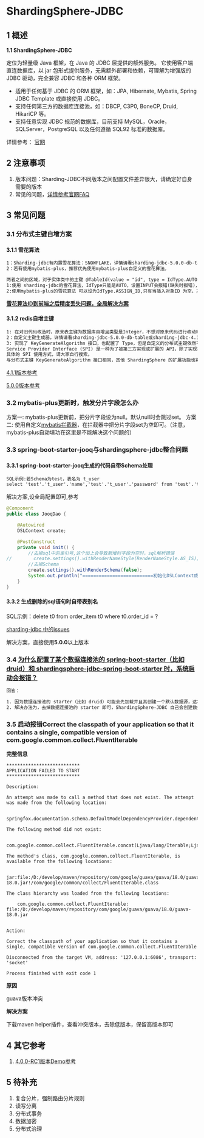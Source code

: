 # ShardingSphere-JDBC



## 1 概述

**1.1 ShardingSphere-JDBC**

定位为轻量级 Java 框架，在 Java 的 JDBC 层提供的额外服务。 它使用客户端直连数据库，以 jar 包形式提供服务，无需额外部署和依赖，可理解为增强版的 JDBC 驱动，完全兼容 JDBC 和各种 ORM 框架。

- 适用于任何基于 JDBC 的 ORM 框架，如：JPA, Hibernate, Mybatis, Spring JDBC Template 或直接使用 JDBC。
- 支持任何第三方的数据库连接池，如：DBCP, C3P0, BoneCP, Druid, HikariCP 等。
- 支持任意实现 JDBC 规范的数据库，目前支持 MySQL，Oracle，SQLServer，PostgreSQL 以及任何遵循 SQL92 标准的数据库。



详情参考： [官网](https://shardingsphere.apache.org/index_zh.html)

## 2 注意事项

1.  版本问题：Sharding-JDBC不同版本之间配置文件差异很大，请确定好自身需要的版本
2.  常见的问题，[详情参考官网FAQ](https://shardingsphere.apache.org/document/5.0.0/cn/reference/faq/)



## 3 常见问题

### **3.1 分布式主键自增方案**

#### **3.1.1 雪花算法**

```tex
1：Sharding-jdbc有内置雪花算法：SNOWFLAKE，详情请看sharding-jdbc-5.0.0-db-table或sharding-jdbc-4.1.1-db-table配置文件
2：若有使用mybatis-plus，推荐优先使用mybatis-plus自定义的雪花算法。

两者之间的区域，对于实体类中的主键 @TableId(value = "id", type = IdType.AUTO)
1:使用 sharding-jdbc的雪花算法，IdType只能是AUTO，设置INPUT会报错(缺失时报错)，当插入对象ID不为空，仍让会自动填充，在某些场景下无法自定义id。
2:使用mybatis-plus的雪花算法 可以设为IdType.ASSIGN_ID,只有当插入对象ID 为空，才自动填充，在某些场景下可以自定义id。
```

**[雪花算法ID到前端之后精度丢失问题，全局解决方案](https://github.com/WENZIZZHENG/spring-boot-demo/blob/master/spring-boot-sharding-jdbc/spring-boot-sharding-jdbc-5.0.0/sharding-jdbc-5.0.0-db-table/src/main/java/com/example/config/JacksonConfig.java)**

#### **3.1.2 redis自增主键**

```tex
1: 在对旧代码改造时，原来表主键为数据库自增且类型是Integer，不想对原来代码进行改动时推荐使用redis自增。
2：自定义主键生成器，详情请看sharding-jdbc-5.0.0-db-table或sharding-jdbc-4.1.1-db-table配置文件
3: 实现了 KeyGenerateAlgorithm 接口，也配置了 Type，但是自定义的分布式主键依然不生效？
Service Provider Interface (SPI) 是一种为了被第三方实现或扩展的 API，除了实现接口外，还需要在 META-INF/services 中创建对应文件来指定 SPI 的实现类，JVM 才会加载这些服务。
具体的 SPI 使用方式，请大家自行搜索。
与分布式主键 KeyGenerateAlgorithm 接口相同，其他 ShardingSphere 的扩展功能也需要用相同的方式注入才能生效。
```

[4.1.1版本参考](https://github.com/WENZIZZHENG/spring-boot-demo/blob/master/spring-boot-sharding-jdbc/spring-boot-sharding-jdbc-4.1.1/sharding-jdbc-4.1.1-db-table/src/main/java/com/example/config/sharding/key/ShardingTableKeyGenerator.java)

[5.0.0版本参考](https://github.com/WENZIZZHENG/spring-boot-demo/blob/master/spring-boot-sharding-jdbc/spring-boot-sharding-jdbc-5.0.0/sharding-jdbc-5.0.0-db-table/src/main/java/com/example/config/sharding/key/ShardingTableKeyGenerator.java)



### **3.2 mybatis-plus更新时，触发分片字段怎么办**

方案一: mybatis-plus更新前，把分片字段设为null。默认null时会跳过set。
方案二: 使用自定义[mybatis拦截器](https://github.com/WENZIZZHENG/spring-boot-demo/blob/master/spring-boot-sharding-jdbc/spring-boot-sharding-jdbc-5.0.0/sharding-jdbc-5.0.0-db-table/src/main/java/com/example/config/MybatisPluginCustomInterceptor.java)，在拦截器中把分片字段set为空即可。（注意，mybatis-plus自动填功在这里是不能解决这个问题的）



### 3.3 spring-boot-starter-jooq与shardingsphere-jdbc整合问题

#### 3.3.1 spring-boot-starter-jooq生成的代码自带Schema处理

```tex
SQL示例:若Schema为test，表名为 t_user
select 'test'.'t_user'.'name','test'.'t_user'.'password' from 'test'.'t_user'
```

解决方案,设全局配置即可,参考

```java
@Component
public class JooqDao {

    @Autowired
    DSLContext create;

    @PostConstruct
    private void init() {
        //去掉sql中的单引号,这个加上会导致新增时字段为空时，sql解析错误
//        create.settings().withRenderNameStyle(RenderNameStyle.AS_IS);
        //去掉Schema
        create.settings().withRenderSchema(false);
        System.out.println("==========================初始化DSLContext成功==========================");
    }
}
```

#### 3.3.2 生成删除的sql语句时自带表别名

SQL示例：delete t0 from order_item t0 where t0.order_id = ?

[sharding-jdbc 中的issues](https://github.com/apache/shardingsphere/issues/13273)

解决方案，直接使用**5.0.0**以上版本



### 3.4 [为什么配置了某个数据连接池的 spring-boot-starter（比如 druid）和 shardingsphere-jdbc-spring-boot-starter 时，系统启动会报错？](https://shardingsphere.apache.org/document/5.0.0/cn/reference/faq/#1-jdbc-为什么配置了某个数据连接池的-spring-boot-starter比如-druid和-shardingsphere-jdbc-spring-boot-starter-时系统启动会报错)

``` tex
回答：

1. 因为数据连接池的 starter（比如 druid）可能会先加载并且其创建一个默认数据源，这将会使得 ShardingSphere-JDBC 创建数据源时发生冲突。
2. 解决办法为，去掉数据连接池的 starter 即可，ShardingSphere-JDBC 自己会创建数据连接池。
```





### 3.5 启动报错Correct the classpath of your application so that it contains a single, compatible version of com.google.common.collect.FluentIterable

**完整信息**

```te
***************************
APPLICATION FAILED TO START
***************************

Description:

An attempt was made to call a method that does not exist. The attempt was made from the following location:

    springfox.documentation.schema.DefaultModelDependencyProvider.dependentModels(DefaultModelDependencyProvider.java:79)

The following method did not exist:

    com.google.common.collect.FluentIterable.concat(Ljava/lang/Iterable;Ljava/lang/Iterable;)Lcom/google/common/collect/FluentIterable;

The method's class, com.google.common.collect.FluentIterable, is available from the following locations:

    jar:file:/D:/develop/maven/repository/com/google/guava/guava/18.0/guava-18.0.jar!/com/google/common/collect/FluentIterable.class

The class hierarchy was loaded from the following locations:

    com.google.common.collect.FluentIterable: file:/D:/develop/maven/repository/com/google/guava/guava/18.0/guava-18.0.jar


Action:

Correct the classpath of your application so that it contains a single, compatible version of com.google.common.collect.FluentIterable

Disconnected from the target VM, address: '127.0.0.1:6086', transport: 'socket'

Process finished with exit code 1
```

**原因**

guava版本冲突

**解决方案**

下载maven helper插件，查看冲突版本，去除低版本，保留高版本即可



## **4 其它参考**

1. [4.0.0-RC1版本Demo参考](https://github.com/yinjihuan/sharding-jdbc)

## 5 待补充

1. 复合分片，强制路由分片规则
2. 读写分离
3. 分布式事务
4. 数据加密
5. 分布式治理

